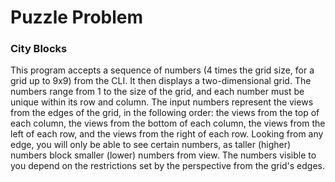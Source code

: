 # Puzzle Problem
### City Blocks ###
This program accepts a sequence of numbers (4 times the grid size, for a grid up to 9x9) from the CLI. It then displays a two-dimensional grid. The numbers range from 1 to the size of the grid, and each number must be unique within its row and column. The input numbers represent the views from the edges of the grid, in the following order: the views from the top of each column, the views from the bottom of each column, the views from the left of each row, and the views from the right of each row. Looking from any edge, you will only be able to see certain numbers, as taller (higher) numbers block smaller (lower) numbers from view. The numbers visible to you depend on the restrictions set by the perspective from the grid's edges.
